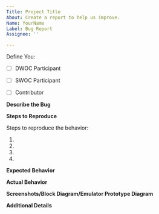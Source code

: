 ```yaml
---
Title: Project Title
About: Create a report to help us improve.
Name: YourName
Label: Bug Report
Assignee: ''

---
```


Define You:

- [ ] DWOC Participant  
- [ ] SWOC Participant
- [ ] Contributor


<!-- Have you talked to any of the Moderators or Project Admin (Prathima Kadari) before creating this issue? If not, just have a quick discussion and then once approved, create this issue. -->

**Describe the Bug**

<!-- A clear and concise description of what the bug is. -->

**Steps to Reproduce**

Steps to reproduce the behavior:

1. 
2. 
3. 
4. 

**Expected Behavior**

<!-- A clear and concise description of what you expected to happen. -->

**Actual Behavior**

<!-- A clear and concise description of how the code performed w.r.t expectations. -->

**Screenshots/Block Diagram/Emulator Prototype Diagram**

<!-- If applicable, add screenshots to help explain your problem. -->

**Additional Details**

<!-- Write some additional details if you can, which might help to debug the issue quicker. -->
